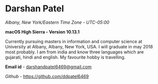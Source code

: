 # Darshan Patel
*Albany, New York/Eastern Time Zone - UTC-05:00*  
  
**macOS High Sierra - Version 10.13.1**  
  
Currently pursuing masters in information and computer science at University at Albany, Albany, New York, USA. I will graduate  in may 2018 most probably. I am from india and know three languages which are gujarati, hindi and english. My favourite hobby is travelling.

**Email id** - darshandpatel6469@gmail.com  
  
*Github* - https://github.com/ddpatel6469
